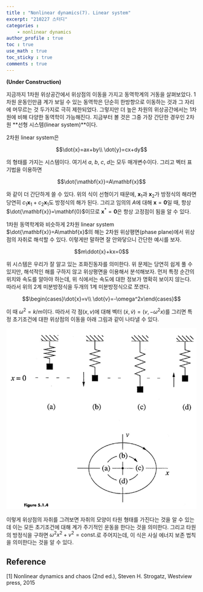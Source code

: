 ```yaml
---
title : "Nonlinear dynamics(7). Linear system"
excerpt: "210227 스터디"
categories :
    - nonlinear dynamics
author_profile : true
toc : true
use_math : true
toc_sticky : true
comments : true
---
```



**(Under Construction)**

지금까지 $1$차원 위상공간에서 위상점의 이동을 가지고 동역학계의 거동을 살펴보았다. $1$차원 운동인만큼 계가 보일 수 있는 동역학은 단순히 한방향으로 이동하는 것과 그 자리에 머무르는 것 두가지로 극히 제한되었다. 그렇지만 더 높은 차원의 위상공간에서는 $1$차원에 비해 다양한 동역학이 가능해진다. 지금부터 볼 것은 그중 가장 간단한 경우인 $2$차원 **선형 시스템(linear system)**이다.

2차원 linear system은

$$\dot{x}=ax+by\\ \dot{y}=cx+dy$$

의 형태를 가지는 시스템이다. 여기서 $a$, $b$, $c$, $d$는 모두 매개변수이다. 그리고 벡터 표기법을 이용하면

$$\dot{\mathbf{x}}=A\mathbf{x}$$

와 같이 더 간단하게 쓸 수 있다. 위의 식이 선형이기 때문에, $\mathbf{x}_1$과 $\mathbf{x}_2$가 방정식의 해라면 당연히 $c_1\mathbf{x}_1+c_2\mathbf{x}_1$도 방정식의 해가 된다. 그리고 임의의 $A$에 대해 $\mathbf{x}=\mathbf{0}$일 때, 항상 $\dot{\mathbf{x}}=\mathbf{0}$이므로 $\mathbf{x}^\ast=\mathbf{0}$은 항상 고정점이 됨을 알 수 있다.

$1$차원 동역학계와 비슷하게 $2$차원 linear system $\dot{\mathbf{x}}=A\mathbf{x}$의 해는 $2$차원 위상평면(phase plane)에서 위상점의 자취로 해석할 수 있다. 이렇게만 말하면 잘 안와닿으니 간단한 예시를 보자.

$$m\ddot{x}+kx=0$$

위 시스템은 우리가 잘 알고 있는 조화진동자를 의미한다. 위 문제는 당연히 쉽게 풀 수 있지만, 해석적인 해를 구하지 않고 위상평면을 이용해서 분석해보자. 먼저 특정 순간의 위치와 속도를 알아야 하는데, 위 식에서는 속도에 대한 정보가 명확히 보이지 않는다. 따라서 위의 2계 미분방정식을 두개의 1계 미분방정식으로 쪼갠다.

$$\begin{cases}\dot{x}=v\\
\dot{v}=-\omega^2x\end{cases}$$

이 때 $\omega^2=k/m$이다. 따라서 각 점$(x,v)$에 대해 벡터 $(\dot{x},\dot{v})=(v,-\omega^2x)$를 그리면 특정 초기조건에 대한 위상점의 이동을 아래 그림과 같이 나타낼 수 있다.

![ex_screenshot](/assets/images/NLD/fig-5.1.4.jpg)

이렇게 위상점의 자취를 그려보면 자취의 모양이 타원 형태를 가진다는 것을 알 수 있는데 이는 모든 초기조건에 대해 계가 주기적인 운동을 한다는 것을 의미한다. 그리고 타원의 방정식을 구하면 $\omega^2x^2+v^2=\text{const.}$로 주어지는데, 이 식은 사실 에너지 보존 법칙을 의미한다는 것을 알 수 있다.
















## Reference

[1] Nonlinear dynamics and chaos (2nd ed.), Steven H. Strogatz, Westview press, 2015